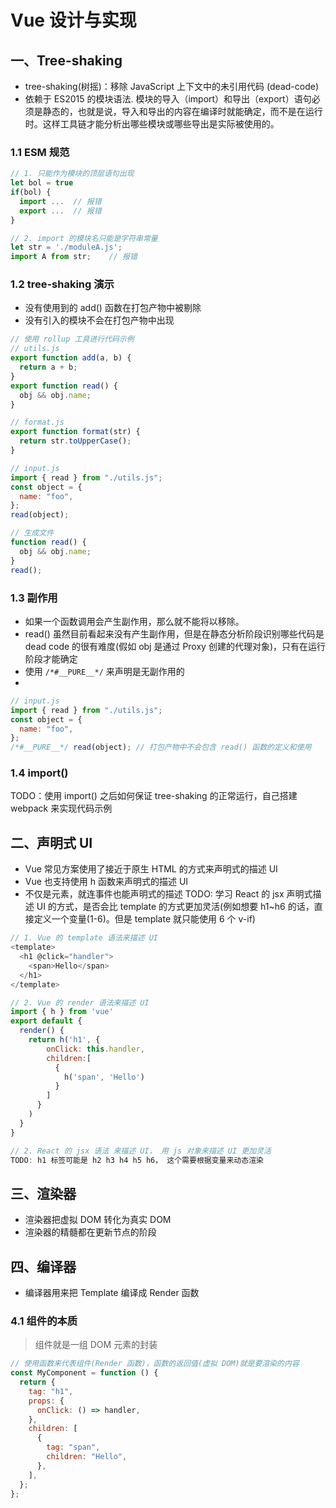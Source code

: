 # Vue 设计与实现

## 一、Tree-shaking

- tree-shaking(树摇)：移除 JavaScript 上下文中的未引用代码 (dead-code)
- 依赖于 ES2015 的模块语法. 模块的导入（import）和导出（export）语句必须是静态的，也就是说，导入和导出的内容在编译时就能确定，而不是在运行时。这样工具链才能分析出哪些模块或哪些导出是实际被使用的。

### 1.1 ESM 规范

```js
// 1. 只能作为模块的顶层语句出现
let bol = true
if(bol) {
  import ...  // 报错
  export ...  // 报错
}

// 2. import 的模块名只能是字符串常量
let str = './moduleA.js';
import A from str;    // 报错
```

### 1.2 tree-shaking 演示

- 没有使用到的 add() 函数在打包产物中被剔除
- 没有引入的模块不会在打包产物中出现

```js
// 使用 rollup 工具进行代码示例
// utils.js
export function add(a, b) {
  return a + b;
}
export function read() {
  obj && obj.name;
}

// format.js
export function format(str) {
  return str.toUpperCase();
}

// input.js
import { read } from "./utils.js";
const object = {
  name: "foo",
};
read(object);

// 生成文件
function read() {
  obj && obj.name;
}
read();
```

### 1.3 副作用

- 如果一个函数调用会产生副作用，那么就不能将以移除。
- read() 虽然目前看起来没有产生副作用，但是在静态分析阶段识别哪些代码是 dead code 的很有难度(假如 obj 是通过 Proxy 创建的代理对象)，只有在运行阶段才能确定
- 使用 `/*#__PURE__*/` 来声明是无副作用的
-

```js
// input.js
import { read } from "./utils.js";
const object = {
  name: "foo",
};
/*#__PURE__*/ read(object); // 打包产物中不会包含 read() 函数的定义和使用
```

### 1.4 import()

TODO：使用 import() 之后如何保证 tree-shaking 的正常运行，自己搭建 webpack 来实现代码示例

## 二、声明式 UI

- Vue 常见方案使用了接近于原生 HTML 的方式来声明式的描述 UI
- Vue 也支持使用 h 函数来声明式的描述 UI
- 不仅是元素，就连事件也能声明式的描述
  TODO: 学习 React 的 jsx 声明式描述 UI 的方式，是否会比 template 的方式更加灵活(例如想要 h1~h6 的话，直接定义一个变量(1-6)。但是 template 就只能使用 6 个 v-if)

```js
// 1. Vue 的 template 语法来描述 UI
<template>
  <h1 @click="handler">
    <span>Hello</span>
  </h1>
</template>

// 2. Vue 的 render 语法来描述 UI
import { h } from 'vue'
export default {
  render() {
    return h('h1', {
        onClick: this.handler,
        children:[
          {
            h('span', 'Hello')
          }
        ]
      }
    )
  }
}

// 2. React 的 jsx 语法 来描述 UI， 用 js 对象来描述 UI 更加灵活
TODO: h1 标签可能是 h2 h3 h4 h5 h6， 这个需要根据变量来动态渲染
```

## 三、渲染器

- 渲染器把虚拟 DOM 转化为真实 DOM
- 渲染器的精髓都在更新节点的阶段

## 四、编译器

- 编译器用来把 Template 编译成 Render 函数

### 4.1 组件的本质

> 组件就是一组 DOM 元素的封装

```js
// 使用函数来代表组件(Render 函数)，函数的返回值(虚拟 DOM)就是要渲染的内容
const MyComponent = function () {
  return {
    tag: "h1",
    props: {
      onClick: () => handler,
    },
    children: [
      {
        tag: "span",
        children: "Hello",
      },
    ],
  };
};
```
